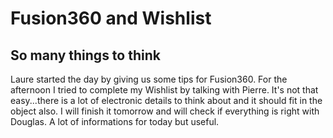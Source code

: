 <h1>Fusion360 and Wishlist</h1>
<h2>So many things to think</h2>

 <p>Laure started the day by giving us some tips for Fusion360. For the afternoon I tried to complete my Wishlist by talking with Pierre. It's not that easy...there is a lot of electronic details to think about and it should fit in the object also. I will finish it tomorrow and will check if everything is right with Douglas. A lot of informations for today but useful.